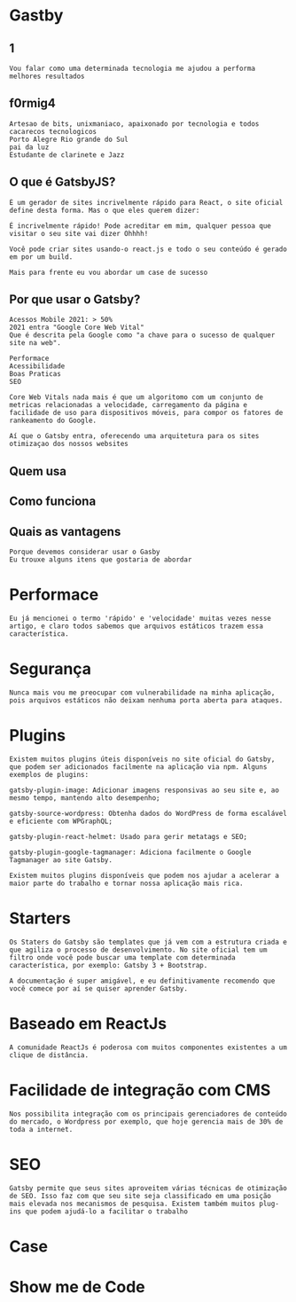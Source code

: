 # Gastby
## 1
	Vou falar como uma determinada tecnologia me ajudou a performa melhores resultados

## f0rmig4
	Artesao de bits, unixmaniaco, apaixonado por tecnologia e todos cacarecos tecnologicos
	Porto Alegre Rio grande do Sul
	pai da luz
	Estudante de clarinete e Jazz

## O que é GatsbyJS?

	É um gerador de sites incrivelmente rápido para React, o site oficial define desta forma. Mas o que eles querem dizer:

	É incrivelmente rápido! Pode acreditar em mim, qualquer pessoa que visitar o seu site vai dizer Ohhhh!

	Você pode criar sites usando-o react.js e todo o seu conteúdo é gerado em por um build.

	Mais para frente eu vou abordar um case de sucesso

## Por que usar o Gatsby?

	Acessos Mobile 2021: > 50%
	2021 entra "Google Core Web Vital"
	Que é descrita pela Google como "a chave para o sucesso de qualquer site na web".

	Performace
	Acessibilidade
	Boas Praticas
	SEO

	Core Web Vitals nada mais é que um algoritomo com um conjunto de metricas relacionadas a velocidade, carregamento da página e facilidade de uso para dispositivos móveis, para compor os fatores de rankeamento do Google.

	Aí que o Gatsby entra, oferecendo uma arquitetura para os sites otimizaçao dos nossos websites

## Quem usa

## Como funciona

## Quais as vantagens
	Porque devemos considerar usar o Gasby
	Eu trouxe alguns itens que gostaria de abordar

# Performace
	Eu já mencionei o termo 'rápido' e 'velocidade' muitas vezes nesse artigo, e claro todos sabemos que arquivos estáticos trazem essa característica.

# Segurança

	Nunca mais vou me preocupar com vulnerabilidade na minha aplicação, pois arquivos estáticos não deixam nenhuma porta aberta para ataques.

# Plugins

	Existem muitos plugins úteis disponíveis no site oficial do Gatsby, que podem ser adicionados facilmente na aplicação via npm. Alguns exemplos de plugins:

    gatsby-plugin-image: Adicionar imagens responsivas ao seu site e, ao mesmo tempo, mantendo alto desempenho;

    gatsby-source-wordpress: Obtenha dados do WordPress de forma escalável e eficiente com WPGraphQL;

    gatsby-plugin-react-helmet: Usado para gerir metatags e SEO;

    gatsby-plugin-google-tagmanager: Adiciona facilmente o Google Tagmanager ao site Gatsby.

	Existem muitos plugins disponíveis que podem nos ajudar a acelerar a maior parte do trabalho e tornar nossa aplicação mais rica.

# Starters
	Os Staters do Gatsby são templates que já vem com a estrutura criada e que agiliza o processo de desenvolvimento. No site oficial tem um filtro onde você pode buscar uma template com determinada característica, por exemplo: Gatsby 3 + Bootstrap.

	A documentação é super amigável, e eu definitivamente recomendo que você comece por aí se quiser aprender Gatsby. 

# Baseado em ReactJs

	A comunidade ReactJs é poderosa com muitos componentes existentes a um clique de distância.

# Facilidade de integração com CMS

	Nos possibilita integração com os principais gerenciadores de conteúdo do mercado, o Wordpress por exemplo, que hoje gerencia mais de 30% de toda a internet.

# SEO
	Gatsby permite que seus sites aproveitem várias técnicas de otimização de SEO. Isso faz com que seu site seja classificado em uma posição mais elevada nos mecanismos de pesquisa. Existem também muitos plug-ins que podem ajudá-lo a facilitar o trabalho

# Case

# Show me de Code